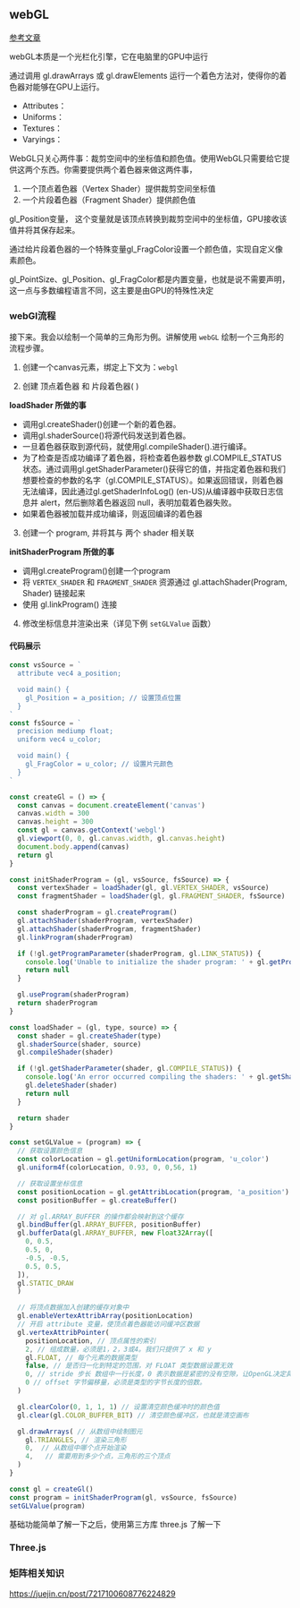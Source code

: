 ## webGL
[参考文章](https://nashaofu.github.io/webgl-demo/)



webGL本质是一个光栏化引擎，它在电脑里的GPU中运行



通过调用 gl.drawArrays 或 gl.drawElements 运行一个着色方法对，使得你的着色器对能够在GPU上运行。

- Attributes：
- Uniforms：
- Textures：
- Varyings：


WebGL只关心两件事：裁剪空间中的坐标值和颜色值。使用WebGL只需要给它提供这两个东西。你需要提供两个着色器来做这两件事，
1. 一个顶点着色器（Vertex Shader）提供裁剪空间坐标值
2. 一个片段着色器（Fragment Shader）提供颜色值

gl_Position变量， 这个变量就是该顶点转换到裁剪空间中的坐标值，GPU接收该值并将其保存起来。

通过给片段着色器的一个特殊变量gl_FragColor设置一个颜色值，实现自定义像素颜色。

gl_PointSize、gl_Position、gl_FragColor都是内置变量，也就是说不需要声明，这一点与多数编程语言不同，这主要是由GPU的特殊性决定


### webGl流程
接下来。我会以绘制一个简单的三角形为例。讲解使用 `webGL` 绘制一个三角形的流程步骤。

1. 创建一个canvas元素，绑定上下文为：`webgl`

2. 创建 顶点着色器 和 片段着色器( )

  **loadShader 所做的事**
 - 调用gl.createShader()创建一个新的着色器。
 - 调用gl.shaderSource()将源代码发送到着色器。
 - 一旦着色器获取到源代码，就使用gl.compileShader().进行编译。
 - 为了检查是否成功编译了着色器，将检查着色器参数 gl.COMPILE_STATUS 状态。通过调用gl.getShaderParameter()获得它的值，并指定着色器和我们想要检查的参数的名字（gl.COMPILE_STATUS）。如果返回错误，则着色器无法编译，因此通过gl.getShaderInfoLog() (en-US)从编译器中获取日志信息并 alert，然后删除着色器返回 null，表明加载着色器失败。
 - 如果着色器被加载并成功编译，则返回编译的着色器

3. 创建一个 program, 并将其与 两个 shader 相关联
  
  **initShaderProgram 所做的事**
  - 调用gl.createProgram()创建一个program
  - 将 `VERTEX_SHADER` 和 `FRAGMENT_SHADER` 资源通过 gl.attachShader(Program, Shader) 链接起来
  - 使用 gl.linkProgram() 连接

4. 修改坐标信息并渲染出来（详见下例 `setGLValue` 函数）

#### 代码展示
```js
const vsSource = `
  attribute vec4 a_position;

  void main() {
    gl_Position = a_position; // 设置顶点位置
  }
`
const fsSource = `
  precision mediump float;
  uniform vec4 u_color;

  void main() {
    gl_FragColor = u_color; // 设置片元颜色
  }
`

const createGl = () => {
  const canvas = document.createElement('canvas')
  canvas.width = 300
  canvas.height = 300
  const gl = canvas.getContext('webgl')
  gl.viewport(0, 0, gl.canvas.width, gl.canvas.height)
  document.body.append(canvas)
  return gl
}

const initShaderProgram = (gl, vsSource, fsSource) => {
  const vertexShader = loadShader(gl, gl.VERTEX_SHADER, vsSource)
  const fragmentShader = loadShader(gl, gl.FRAGMENT_SHADER, fsSource)

  const shaderProgram = gl.createProgram()
  gl.attachShader(shaderProgram, vertexShader)
  gl.attachShader(shaderProgram, fragmentShader)
  gl.linkProgram(shaderProgram)

  if (!gl.getProgramParameter(shaderProgram, gl.LINK_STATUS)) {
    console.log('Unable to initialize the shader program: ' + gl.getProgramInfoLog(shaderProgram));
    return null
  }

  gl.useProgram(shaderProgram)
  return shaderProgram
}

const loadShader = (gl, type, source) => {
  const shader = gl.createShader(type)
  gl.shaderSource(shader, source)
  gl.compileShader(shader)

  if (!gl.getShaderParameter(shader, gl.COMPILE_STATUS)) {
    console.log('An error occurred compiling the shaders: ' + gl.getShaderInfoLog(shader));
    gl.deleteShader(shader)
    return null
  }

  return shader
}

const setGLValue = (program) => {
  // 获取设置颜色信息
  const colorLocation = gl.getUniformLocation(program, 'u_color')
  gl.uniform4f(colorLocation, 0.93, 0, 0,56, 1)

  // 获取设置坐标信息
  const positionLocation = gl.getAttribLocation(program, 'a_position')
  const positionBuffer = gl.createBuffer()

  // 对 gl.ARRAY_BUFFER 的操作都会映射到这个缓存
  gl.bindBuffer(gl.ARRAY_BUFFER, positionBuffer)
  gl.bufferData(gl.ARRAY_BUFFER, new Float32Array([
    0, 0.5,
    0.5, 0,
    -0.5, -0.5,
    0.5, 0.5,
  ]),
  gl.STATIC_DRAW
  )

  // 将顶点数据加入创建的缓存对象中
  gl.enableVertexAttribArray(positionLocation)
  // 开启 attribute 变量，使顶点着色器能访问缓冲区数据
  gl.vertexAttribPointer(
    positionLocation, // 顶点属性的索引
    2, // 组成数量，必须是1，2，3或4。我们只提供了 x 和 y
    gl.FLOAT, // 每个元素的数据类型
    false, // 是否归一化到特定的范围，对 FLOAT 类型数据设置无效
    0, // stride 步长 数组中一行长度，0 表示数据是紧密的没有空隙，让OpenGL决定具体步长
    0 // offset 字节偏移量，必须是类型的字节长度的倍数。
  )

  gl.clearColor(0, 1, 1, 1) // 设置清空颜色缓冲时的颜色值
  gl.clear(gl.COLOR_BUFFER_BIT) // 清空颜色缓冲区，也就是清空画布

  gl.drawArrays( // 从数组中绘制图元
    gl.TRIANGLES, // 渲染三角形
    0,  // 从数组中哪个点开始渲染
    4,   // 需要用到多少个点，三角形的三个顶点
  )
}

const gl = createGl()
const program = initShaderProgram(gl, vsSource, fsSource)
setGLValue(program)
```

基础功能简单了解一下之后，使用第三方库 three.js 了解一下
### Three.js


### 矩阵相关知识
https://juejin.cn/post/7217100608776224829

